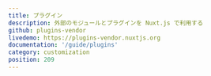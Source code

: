```yaml
---
title: プラグイン
description: 外部のモジュールとプラグインを Nuxt.js で利用する
github: plugins-vendor
livedemo: https://plugins-vendor.nuxtjs.org
documentation: '/guide/plugins'
category: customization
position: 209
---
```

